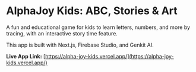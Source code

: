 # AlphaJoy Kids: ABC, Stories & Art

A fun and educational game for kids to learn letters, numbers, and more by tracing, with an interactive story time feature.

This app is built with Next.js, Firebase Studio, and Genkit AI.

**Live App Link:** [https://alpha-joy-kids.vercel.app/](https://alpha-joy-kids.vercel.app/)
